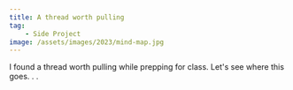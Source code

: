 ```yaml
---
title: A thread worth pulling
tag:
    - Side Project
image: /assets/images/2023/mind-map.jpg
---
```


I found a thread worth pulling while prepping for class. Let's see where this goes. . .
